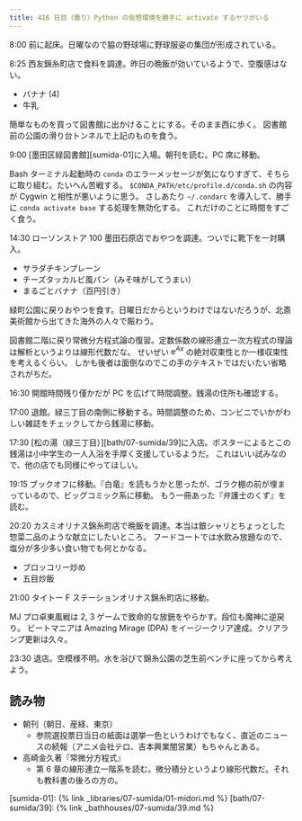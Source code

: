 ```yaml
---
title: 416 日目（曇り）Python の仮想環境を勝手に activate するヤツがいる
---
```


8:00 前に起床。日曜なので脇の野球場に野球服姿の集団が形成されている。

8:25 西友錦糸町店で食料を調達。昨日の晩飯が効いているようで、空腹感はない。

* バナナ (4)
* 牛乳

簡単なものを買って図書館に出かけることにする。そのまま西に歩く。
図書館前の公園の滑り台トンネルで上記のものを食う。

9:00 [墨田区緑図書館][sumida-01]に入場。朝刊を読む。PC 席に移動。

Bash ターミナル起動時の `conda` のエラーメッセージが気になりすぎて、そちらに取り組む。たいへん苦戦する。
`$CONDA_PATH/etc/profile.d/conda.sh` の内容が Cygwin と相性が悪いように思う。
さしあたり `~/.condarc` を導入して、勝手に `conda activate base` する処理を無効化する。
これだけのことに時間をすごく食う。

14:30 ローソンストア 100 墨田石原店でおやつを調達。ついでに靴下を一対購入。

* サラダチキンプレーン
* チーズタッカルビ風パン（みそ味がしてうまい）
* まるごとバナナ（百円引き）

緑町公園に戻りおやつを食す。日曜日だからというわけではないだろうが、北斎美術館から出てきた海外の人々で賑わう。

図書館二階に戻り常微分方程式論の復習。定数係数の線形連立一次方程式の理論は解析というよりは線形代数だな。
せいぜい $\mathrm{e}^{Ax}$ の絶対収束性とか一様収束性を考えるくらい。
しかも後者は面倒なのでこの手のテキストではだいたい省略されがちだ。

16:30 開館時間残り僅かだが PC を広げて時間調整。銭湯の住所も確認する。

17:00 退館。緑三丁目の南側に移動する。時間調整のため、コンビニでいかがわしい雑誌をチェックしてから銭湯に移動。

17:30 [松の湯（緑三丁目）][bath/07-sumida/39]に入店。ポスターによるとこの銭湯は小中学生の一人入浴を手厚く支援しているようだ。
これはいい試みなので、他の店でも同様にやってほしい。

19:15 ブックオフに移動。『白竜』を読もうかと思ったが、ゴラク棚の前が埋まっているので、ビッグコミック系に移動。
もう一冊あった『弁護士のくず』を読む。

20:20 カスミオリナス錦糸町店で晩飯を調達。本当は銀シャリとちょっとした惣菜二品のような献立にしたいところ。
フードコートでは水飲み放題なので、塩分が多少多い食い物でも何とかなる。

* ブロッコリー炒め
* 五目炒飯

21:00 タイトー F ステーションオリナス錦糸町店に移動。

MJ プロ卓東風戦は 2, 3 ゲームで致命的な放銃をやらかす。段位も魔神に逆戻り。
ビートマニアは Amazing Mirage (DPA) をイージークリア達成。クリアランプ更新は久々。

23:30 退店。空模様不明。水を浴びて錦糸公園の芝生前ベンチに座ってから考えよう。

## 読み物

* 朝刊（朝日、産経、東京）
  * 参院選投票日当日の紙面は選挙一色というわけでもなく、直近のニュースの続報（アニメ会社テロ、吉本興業闇営業）もちゃんとある。
* 高崎金久著『常微分方程式』
  * 第 6 章の線形連立一階系を読む。微分積分というより線形代数だ。それも教科書の後ろの方の。

[sumida-01]: {% link _libraries/07-sumida/01-midori.md %}
[bath/07-sumida/39]: {% link _bathhouses/07-sumida/39.md %}
